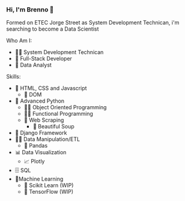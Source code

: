 ### Hi, I'm Brenno 👋

Formed on ETEC Jorge Street as System Development Technican, i'm searching to become a Data Scientist

Who Am I:
- 👨‍💻 System Development Technican
- 📜 Full-Stack Developer
- 🧮 Data Analyst

Skills:

- 📜 HTML, CSS and Javascript
  - 🌲 DOM
- 🐍 Advanced Python 
  - 🤹‍♂️ Object Oriented Programming
  - 🤹‍♂️ Functional Programming
  - 📝 Web Scraping
    - 🍵 Beautiful Soup
- 🦁 Django Framework
- 👨‍💻 Data Manipulation/ETL
  - 🐼 Pandas
- 📊 Data Visualization
  - 📈 Plotly
- 🗄️ SQL
- 🤖Machine Learning
  - 🦾 Scikit Learn (WIP)
  - 🦿 TensorFlow (WIP)

